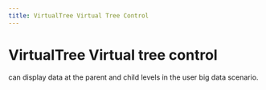 ```yaml
---
title: VirtualTree Virtual Tree Control
---
```


# VirtualTree Virtual tree control

<div> can display data at the parent and child levels in the user big data scenario. </div>
